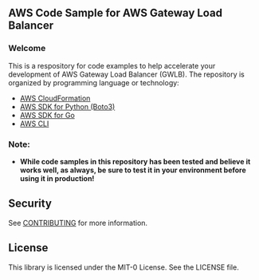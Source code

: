 ## AWS Code Sample for AWS Gateway Load Balancer

### Welcome

This is a respository for code examples to help accelerate your development of
AWS Gateway Load Balancer (GWLB). The repository is organized by programming language or technology:

* [AWS CloudFormation](aws-cloudformation/)
* [AWS SDK for Python (Boto3)](python/)
* [AWS SDK for Go](go/)
* [AWS CLI](aws-cli/)

### Note:

* **While code samples in this repository has been tested and believe it works well, as always, be sure to test it in your environment before using it in production!**

## Security

See [CONTRIBUTING](CONTRIBUTING.md#security-issue-notifications) for more information.

## License

This library is licensed under the MIT-0 License. See the LICENSE file.
